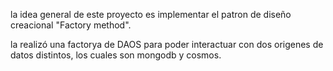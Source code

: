 la idea general de este proyecto es implementar el patron de diseño creacional "Factory method".

la realizó una factorya de DAOS para poder interactuar con dos origenes de datos distintos, los cuales son mongodb y cosmos.